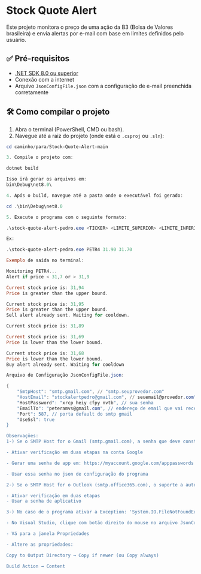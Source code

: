 # Stock Quote Alert

Este projeto monitora o preço de uma ação da B3 (Bolsa de Valores brasileira) e envia alertas por e-mail com base em limites definidos pelo usuário.

## ✅ Pré-requisitos

- [.NET SDK 8.0 ou superior](https://dotnet.microsoft.com/download)
- Conexão com a internet
- Arquivo `JsonConfigFile.json` com a configuração de e-mail preenchida corretamente

## 🛠️ Como compilar o projeto

1. Abra o terminal (PowerShell, CMD ou bash).
2. Navegue até a raiz do projeto (onde está o `.csproj` ou `.sln`):

```powershell
cd caminho/para/Stock-Quote-Alert-main

3. Compile o projeto com:

dotnet build

Isso irá gerar os arquivos em:
bin\Debug\net8.0\

4. Após o build, navegue até a pasta onde o executável foi gerado:

cd .\bin\Debug\net8.0

5. Execute o programa com o seguinte formato:

.\stock-quote-alert-pedro.exe <TICKER> <LIMITE_SUPERIOR> <LIMITE_INFERIOR>

Ex:

.\stock-quote-alert-pedro.exe PETR4 31.90 31.70

Exemplo de saída no terminal:

Monitoring PETR4...
Alert if price < 31,7 or > 31,9

Current stock price is: 31,94
Price is greater than the upper bound.

Current stock price is: 31,95
Price is greater than the upper bound.
Sell alert already sent. Waiting for cooldown.

Current stock price is: 31,89

Current stock price is: 31,69
Price is lower than the lower bound.

Current stock price is: 31,68
Price is lower than the lower bound.
Buy alert already sent. Waiting for cooldown

Arquivo de Configuração JsonConfigFile.json:

{
    "SmtpHost": "smtp.gmail.com", // "smtp.seuprovedor.com"
    "HostEmail": "stockalertpedro@gmail.com", // seuemail@provedor.com"
    "HostPassword": "xrcp heiy cfpy nvtb", // sua senha
    "EmailTo": "peteramvs@gmail.com", // endereço de email que vai receber o alerta
    "Port": 587, // porta default do smtp gmail
    "UseSsl": true
}

Observações:
1-) Se o SMTP Host for o Gmail (smtp.gmail.com), a senha que deve constar no json de configurações do programa não se trata da sua senha padrão do Gmail, portanto realize os seguintes passos:

- Ativar verificação em duas etapas na conta Google

- Gerar uma senha de app em: https://myaccount.google.com/apppasswords

- Usar essa senha no json de configuração do programa

2-) Se o SMTP Host for o Outlook (smtp.office365.com), o suporte a autenticação com usuário e senha simples está sendo descontinuado. Nesse caso, você também deve usar:

- Ativar verificação em duas etapas 
- Usar a senha de aplicativo

3-) No caso de o programa ativar a Exception: 'System.IO.FileNotFoundException: 'Could not find file 'C:\Users\pvieira\source\repos\stock-quote-alert-pedro\stock-quote-alert-pedro\bin\Debug\net8.0\JsonConfigFile.json'.':

- No Visual Studio, clique com botão direito do mouse no arquivo JsonConfigFile.json no Solution Explorer

- Vá para a janela Propriedades

- Altere as propriedades:

Copy to Output Directory → Copy if newer (ou Copy always)

Build Action → Content

